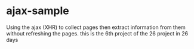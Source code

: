 # ajax-sample
Using the ajax (XHR) to collect pages then extract information from them without refreshing the pages.
this is the 6th project of the 26 project in 26 days
